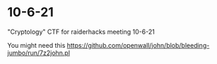 # 10-6-21
"Cryptology" CTF for raiderhacks meeting 10-6-21

You might need this
https://github.com/openwall/john/blob/bleeding-jumbo/run/7z2john.pl
